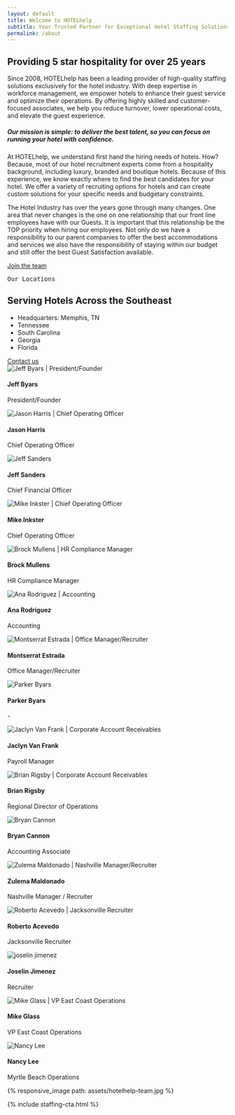 ```yaml
---
layout: default 
title: Welcome to HOTELhelp
subtitle: Your Trusted Partner for Exceptional Hotel Staffing Solutions
permalink: /about
---
```


<div id="about" class="plus-tile-tx">
	<!-- <div class="container">
		<img src="../assets/hotelhelp-team.jpg" />
	</div> -->
	<div class="container py-2">
		<div class="flex fx-wrap pt-0">
			<div class="fx-item-2 fx-item-sm-1">
				<h2 class="mt-0">Providing 5 star hospitality for over 25 years</h2>
				<p>Since 2008, HOTELhelp has been a leading provider of high-quality staffing solutions exclusively for the hotel industry. With deep expertise in workforce management, we empower hotels to enhance their guest service and optimize their operations. By offering highly skilled and customer-focused associates, we help you reduce turnover, lower operational costs, and elevate the guest experience.</p>
				<h5>Our mission is simple: to deliver the best talent, so you can focus on running your hotel with confidence.</h5>
				<p>At HOTELhelp, we understand first hand the hiring needs of hotels. How? Because, most of our hotel recruitment experts come from a hospitality background, including luxury, branded and boutique hotels. Because of this experience, we know exactly where to find the best candidates for your hotel. We offer a variety of recruiting options for hotels and can create custom solutions for your specific needs and budgetary constraints.</p>
				<p class="mb-2">The Hotel Industry has over the years gone through many changes. One area that never changes is the one on one relationship that our front line employees have with our Guests. It is important that this relationship be the TOP priority when hiring our employees. Not only do we have a responsibility to our parent companies to offer the best accommodations and services we also have the responsibility of staying within our budget and still offer the best Guest Satisfaction available.</p>
				<a href="/contact" class="btn">Join the team</a>
			</div>
			<div class="location-intro fx-item-2 fx-item-sm-1 pl-4">
				<pre>Our Locations</pre>
				<h2 class="mt-0 mb-1">Serving Hotels Across the Southeast</h2>
				<ul class="list-dash">
					<li>Headquarters: Memphis, TN</li>
					<li>Tennessee</li>
					<li>South Carolina</li>
					<li>Georgia</li>
					<li>Florida</li>
					<!-- <li>Memphis (HQ)</li>
					<li>Nashville</li>
					<li>Charleston</li>
					<li>Savannah</li>
					<li>Myrtle Beach</li>
					<li>Jacksonville</li>
					<li>Orlando</li>
					<li>Tampa</li>
					<li>Northwest Arkansas</li>
					<li>Kansas City MO</li>
					<li>Dallas metroplex</li>
					<li>Austin</li>
					<li>San Antonio</li> -->
				</ul>
				<a href="/contact" class="btn">Contact us</a>
			</div>
		</div>
	</div>
	<div class="team-grid container mt-3 mb-3">
		<!-- <hr class="mt-3 mb-3"> -->
		<div class="flex fx-wrap cards center pt-0">
			<div class="fx-item-4 fx-item-md-3 fx-item-sm-2">
				<div class="card-item">
					<div class="card-image">
						<img
							alt="Jeff Byars | President/Founder"
							data-src="/assets/jeff-byars-24.jpg"
							class="lazyload" />
					</div>
					<div class="card-meta sm">
						<h4>Jeff Byars</h4>
						<p>President/Founder</p>
					</div>
				</div>
			</div>
			<div class="fx-item-4 fx-item-md-3 fx-item-sm-2">
				<div class="card-item">
					<div class="card-image">
						<img
							alt="Jason Harris | Chief Operating Officer"
							data-src="/assets/jason-harris-24.jpg"
							class="lazyload" />
					</div>
					<div class="card-meta sm">
						<h4>Jason Harris</h4>
						<p>Chief Operating Officer</p>
					</div>
				</div>
			</div>
			<div class="fx-item-4 fx-item-md-3 fx-item-sm-2">
				<div class="card-item">
					<div class="card-image">
						<img
							alt="Jeff Sanders"
							data-src="/assets/jeff-sanders.jpg"
							class="lazyload" />
					</div>
					<div class="card-meta sm">
						<h4>Jeff Sanders</h4>
						<p>Chief Financial Officer</p>
					</div>
				</div>
			</div>
			<div class="fx-item-4 fx-item-md-3 fx-item-sm-2">
				<div class="card-item">
					<div class="card-image">
						<img
							alt="Mike Inkster | Chief Operating Officer"
							data-src="/assets/mike-inkster-24.jpg"
							class="lazyload" />
					</div>
					<div class="card-meta sm">
						<h4>Mike Inkster</h4>
						<p>Chief Operating Officer</p>
					</div>
				</div>
			</div>
			<div class="fx-item-4 fx-item-md-3 fx-item-sm-2">
				<div class="card-item">
					<div class="card-image">
						<img
							alt="Brock Mullens | HR Compliance Manager"
							data-src="/assets/brock-mullens.jpg"
							class="lazyload" />
					</div>
					<div class="card-meta sm">
						<h4>Brock Mullens</h4>
						<p>HR Compliance Manager</p>
					</div>
				</div>
			</div>
			<div class="fx-item-4 fx-item-md-3 fx-item-sm-2">
				<div class="card-item">
					<div class="card-image">
						<img
							alt="Ana Rodriguez | Accounting"
							data-src="/assets/anna-rodriguez.jpg"
							class="lazyload" />
					</div>
					<div class="card-meta sm">
						<h4>Ana Rodriguez</h4>
						<p>Accounting</p>
					</div>
				</div>
			</div>
			<div class="fx-item-4 fx-item-md-3 fx-item-sm-2">
				<div class="card-item">
					<div class="card-image">
						<img
							alt="Montserrat Estrada | Office Manager/Recruiter"
							data-src="/assets/montserrat-estrada-24.jpg"
							class="lazyload" />
					</div>
					<div class="card-meta sm">
						<h4>Montserrat Estrada</h4>
						<p>Office Manager/Recruiter</p>
					</div>
				</div>
			</div>
			<div class="fx-item-4 fx-item-md-3 fx-item-sm-2">
				<div class="card-item">
					<div class="card-image">
						<img
							alt="Parker Byars"
							data-src="/assets/parker-byars.jpg"
							class="lazyload" />
					</div>
					<div class="card-meta sm">
						<h4>Parker Byars</h4>
						<p>-</p>
					</div>
				</div>
			</div>
			<!-- <div class="fx-item-4 fx-item-md-3 fx-item-sm-2">
				<div class="card-item">
					<div class="card-image">
						<img
							alt="Radames Pina | Midwest Area Recruiter"
							data-src="/assets/radames-pina.jpg"
							class="lazyload" />
					</div>
					<div class="card-meta sm">
						<h4>Radames Pina</h4>
						<p>Midwest Area Recruiter</p>
					</div>
				</div>
			</div> -->
			<div class="fx-item-4 fx-item-md-3 fx-item-sm-2">
				<div class="card-item">
					<div class="card-image">
						<img
							alt="Jaclyn Van Frank | Corporate Account Receivables"
							data-src="/assets/jaclyn-van-frank-24.jpg"
							class="lazyload" />
					</div>
					<div class="card-meta sm">
						<h4>Jaclyn Van Frank</h4>
						<p>Payroll Manager</p>
					</div>
				</div>
			</div>
			<div class="fx-item-4 fx-item-md-3 fx-item-sm-2">
				<div class="card-item">
					<div class="card-image">
						<img
							alt="Brian Rigsby | Corporate Account Receivables"
							data-src="/assets/brian-rigsby.jpg"
							class="lazyload" />
					</div>
					<div class="card-meta sm">
						<h4>Brian Rigsby</h4>
						<p>Regional Director of Operations</p>
					</div>
				</div>
			</div>
			<div class="fx-item-4 fx-item-md-3 fx-item-sm-2">
				<div class="card-item">
					<div class="card-image">
						<img
							alt="Bryan Cannon"
							data-src="/assets/bryan-cannon.jpg"
							class="lazyload" />
					</div>
					<div class="card-meta sm">
						<h4>Bryan Cannon</h4>
						<p>Accounting Associate</p>
					</div>
				</div>
			</div>
			<div class="fx-item-4 fx-item-md-3 fx-item-sm-2">
				<div class="card-item">
					<div class="card-image">
						<img
							alt="Zulema Maldonado | Nashville Manager/Recruiter"
							data-src="/assets/zulema-maldonado.jpg"
							class="lazyload" />
					</div>
					<div class="card-meta sm">
						<h4>Zulema Maldonado</h4>
						<p>Nashville Manager / Recruiter</p>
					</div>
				</div>
			</div>
			<!-- <div class="fx-item-4 fx-item-md-3 fx-item-sm-2">
				<div class="card-item">
					<div class="card-image">
						<img
							alt="Deborah Scott | North East Area Coordinator"
							data-src="/assets/deborah-scott.png"
							class="lazyload" />
					</div>
					<div class="card-meta sm">
						<h4>Deborah Scott</h4>
						<p>North East Area Coordinator</p>
					</div>
				</div>
			</div> -->
			<div class="fx-item-4 fx-item-md-3 fx-item-sm-2">
				<div class="card-item">
					<div class="card-image">
						<img
							alt="Roberto Acevedo | Jacksonville Recruiter"
							data-src="/assets/robert-acevedo.jpg"
							class="lazyload" />
					</div>
					<div class="card-meta sm">
						<h4>Roberto Acevedo</h4>
						<p>Jacksonville Recruiter</p>
					</div>
				</div>
			</div>
			<div class="fx-item-4 fx-item-md-3 fx-item-sm-2">
				<div class="card-item">
					<div class="card-image">
						<img
							alt="joselin jimenez"
							data-src="/assets/joselin-jimenez.jpg"
							class="lazyload" />
					</div>
					<div class="card-meta sm">
						<h4>Joselin Jimenez</h4>
						<p>Recruiter</p>
					</div>
				</div>
			</div>
			<div class="fx-item-4 fx-item-md-3 fx-item-sm-2">
				<div class="card-item">
					<div class="card-image">
						<img
							alt="Mike Glass | VP East Coast Operations"
							data-src="/assets/team-pl.jpg"
							class="lazyload" />
					</div>
					<div class="card-meta sm">
						<h4>Mike Glass</h4>
						<p>VP East Coast Operations</p> 
					</div>
				</div>
			</div>
			<div class="fx-item-4 fx-item-md-3 fx-item-sm-2">
				<div class="card-item">
					<div class="card-image">
						<img
							alt="Nancy Lee"
							data-src="/assets/nancy-lee.jpg"
							class="lazyload" />
					</div>
					<div class="card-meta sm">
						<h4>Nancy Lee</h4>
						<p>Myrtle Beach Operations</p>
					</div>
				</div>
			</div>
			<!-- <div class="fx-item-4 fx-item-md-3 fx-item-sm-2">
				<div class="card-item">
					<div class="card-image">
						<img
							alt="Ray Barton | VP of Sales emeritus"
							data-src="/assets/ray-barton-hotelhelp.jpg"
							class="lazyload" />
					</div>
					<div class="card-meta sm">
						<h4>Ray Barton</h4>
						<p>VP of Sales, Emeritus</p>
					</div>
				</div>
			</div> -->
		</div>
	</div>
	<div class="container">
		<div class="mt-4">
			{% responsive_image path: assets/hotelhelp-team.jpg %}
		</div>
	</div>
</div>

{% include staffing-cta.html %}

<style>
@media (max-width: 766px) {
	.location-intro {
		margin-top: 30px;
		padding-left: 0!important; 
		width: 100%;
	}
}
</style>